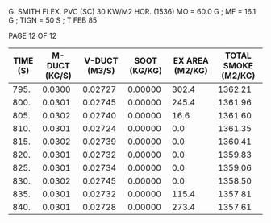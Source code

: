 G. SMITH FLEX. PVC (SC) 30 KW/M2 HOR. (1536)
MO = 60.0 G ; MF = 16.1 G ; TIGN = 50 S ; T FEB 85

PAGE 12 OF 12

| TIME (S) | M-DUCT (KG/S) | V-DUCT (M3/S) | SOOT (KG/KG) | EX AREA (M2/KG) | TOTAL SMOKE (M2/KG) |
|----------|---------------|---------------|--------------|-----------------|---------------------|
| 795.     | 0.0300        | 0.02727       | 0.00000      | 302.4           | 1362.21             |
| 800.     | 0.0301        | 0.02745       | 0.00000      | 245.4           | 1361.96             |
| 805.     | 0.0302        | 0.02740       | 0.00000      | 16.6            | 1361.60             |
| 810.     | 0.0301        | 0.02724       | 0.00000      | 0.0             | 1361.35             |
| 815.     | 0.0302        | 0.02739       | 0.00000      | 0.0             | 1360.41             |
| 820.     | 0.0301        | 0.02732       | 0.00000      | 0.0             | 1359.83             |
| 825.     | 0.0301        | 0.02734       | 0.00000      | 0.0             | 1359.06             |
| 830.     | 0.0302        | 0.02745       | 0.00000      | 0.0             | 1358.50             |
| 835.     | 0.0301        | 0.02732       | 0.00000      | 115.4           | 1357.81             |
| 840.     | 0.0301        | 0.02728       | 0.00000      | 273.4           | 1357.61             |
